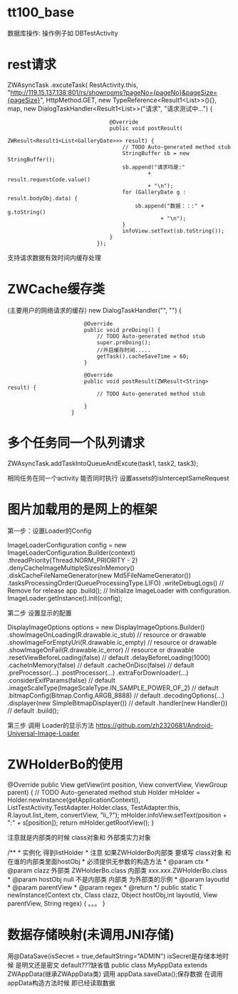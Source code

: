 tt100_base
==========
数据库操作:
操作例子如 DBTestActivity


rest请求
=======
ZWAsyncTask
						.excuteTask(
								RestActivity.this,
								"http://119.15.137.138:801/rs/showrooms?pageNo={pageNo}&pageSize={pageSize}",
								HttpMethod.GET,
								new TypeReference<Result1<List<GalleryDate>>>(){},
								map,
								new DialogTaskHandler<Result1<List<GalleryDate>>>("请求", "请求测试中...") {

									@Override
									public void postResult(
											ZWResult<Result1<List<GalleryDate>>> result) {
										// TODO Auto-generated method stub
										StringBuffer sb = new StringBuffer();
										sb.append("请求吗是:"
												+ result.requestCode.value()
												+ "\n");
										for (GalleryDate g : result.bodyObj.data) {
											sb.append("数据：：:" + g.toString()
													+ "\n");
										}
										infoView.setText(sb.toString());
									}
								});
支持请求数据有效时间内缓存处理

ZWCache缓存类
=======
(主要用户的网络请求的缓存)
new DialogTaskHandler<String>("", "") {

							@Override
							public void preDoing() {
								// TODO Auto-generated method stub
								super.preDoing();
								//开启缓存时间.....
								getTask().cacheSaveTime = 60;
							}

							@Override
							public void postResult(ZWResult<String> result) {
								// TODO Auto-generated method stub
							
							}
						}

多个任务同一个队列请求
=======
ZWAsyncTask.addTaskIntoQueueAndExcute(task1, task2, task3);	

相同任务在同一个activity  能否同时执行 设置assets的isInterceptSameRequest			

图片加载用的是网上的框架
========
第一步：设置Loader的Config

ImageLoaderConfiguration config = new ImageLoaderConfiguration.Builder(context)
				.threadPriority(Thread.NORM_PRIORITY - 2)
				.denyCacheImageMultipleSizesInMemory()
				.diskCacheFileNameGenerator(new Md5FileNameGenerator())
				.tasksProcessingOrder(QueueProcessingType.LIFO)
				.writeDebugLogs() // Remove for release app
				.build();
		// Initialize ImageLoader with configuration.
		ImageLoader.getInstance().init(config);


第二步 设置显示的配置

DisplayImageOptions options = new DisplayImageOptions.Builder()
        .showImageOnLoading(R.drawable.ic_stub) // resource or drawable
        .showImageForEmptyUri(R.drawable.ic_empty) // resource or drawable
        .showImageOnFail(R.drawable.ic_error) // resource or drawable
        .resetViewBeforeLoading(false)  // default
        .delayBeforeLoading(1000)
        .cacheInMemory(false) // default
        .cacheOnDisc(false) // default
        .preProcessor(...)
        .postProcessor(...)
        .extraForDownloader(...)
        .considerExifParams(false) // default
        .imageScaleType(ImageScaleType.IN_SAMPLE_POWER_OF_2) // default
        .bitmapConfig(Bitmap.Config.ARGB_8888) // default
        .decodingOptions(...)
        .displayer(new SimpleBitmapDisplayer()) // default
        .handler(new Handler()) // default
        .build();
        
第三步 调用 Loader的显示方法
https://github.com/zh2320681/Android-Universal-Image-Loader
		
ZWHolderBo的使用
=======
@Override
		public View getView(int position, View convertView, ViewGroup parent) {
			// TODO Auto-generated method stub
			Holder mHolder = Holder.newInstance(getApplicationContext(),
					ListTestActivity.TestAdapter.Holder.class,
					TestAdapter.this, R.layout.list_item, convertView, "li_?");
			mHolder.infoView.setText(position + ":" + s[position]);
			return mHolder.getRootView();
		}
		
注意就是内部类的时候  class对象和 外部类实力对象

/**
	 * 实例化 得到listHolder
	 * 注意 如果ZWHolderBo内部类  要填写 class对象 和 在谁的内部类里面hostObj
	 * 必须提供无参数的构造方法
	 * @param ctx
	 * @param clazz 外部类 ZWHolderBo.class  内部类 xxx.xxx.ZWHolderBo.class
	 * @param hostObj  null 不是内部类   内部类 为外部类的示例
	 * @param layoutId
	 * @param parentView
	 * @param regex
	 * @return
	 */
	public static <T extends ZWHolderBo> T newInstance(Context ctx,
			Class<T> clazz, Object hostObj,int layoutId, View parentView, String regex) {
        。。。
        }

        
数据存储映射(未调用JNI存储)
=======
用@DataSave(isSecret = true,defaultString="ADMIN")
isSecret是存储本地时候 是明文还是密文   default???缺省值
public class MyAppData extends ZWAppData(继承ZWAppData类)
调用 appData.saveData();保存数据 
在调用appData构造方法时候  即已经读取数据